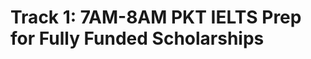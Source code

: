 # Track 1: 7AM-8AM PKT IELTS Prep for Fully Funded Scholarships

<!-- - ## Week 1

   1. [Day 1](https://www.facebook.com/iCodeguru/videos/938393287972698)
   2. [Day 2]()
   3. [Day 3]()
   4. [Day 4](https://www.facebook.com/iCodeguru/videos/1210809143156942)
   5. [Day 5](https://www.facebook.com/iCodeguru/videos/1162268804891079) -->

<!-- - ## Week 

   1. [Day 1]()
   2. [Day 2]()
   3. [Day 3]()
   4. [Day 4]()
   5. [Day 5]() -->